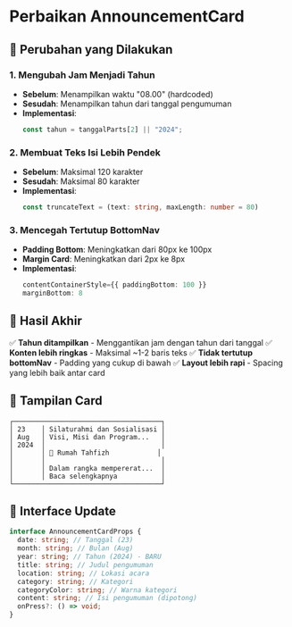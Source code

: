 # Perbaikan AnnouncementCard

## 🔄 Perubahan yang Dilakukan

### 1. **Mengubah Jam Menjadi Tahun**

- **Sebelum**: Menampilkan waktu "08.00" (hardcoded)
- **Sesudah**: Menampilkan tahun dari tanggal pengumuman
- **Implementasi**:
  ```typescript
  const tahun = tanggalParts[2] || "2024";
  ```

### 2. **Membuat Teks Isi Lebih Pendek**

- **Sebelum**: Maksimal 120 karakter
- **Sesudah**: Maksimal 80 karakter
- **Implementasi**:
  ```typescript
  const truncateText = (text: string, maxLength: number = 80)
  ```

### 3. **Mencegah Tertutup BottomNav**

- **Padding Bottom**: Meningkatkan dari 80px ke 100px
- **Margin Card**: Meningkatkan dari 2px ke 8px
- **Implementasi**:
  ```typescript
  contentContainerStyle={{ paddingBottom: 100 }}
  marginBottom: 8
  ```

## 📱 Hasil Akhir

✅ **Tahun ditampilkan** - Menggantikan jam dengan tahun dari tanggal
✅ **Konten lebih ringkas** - Maksimal ~1-2 baris teks
✅ **Tidak tertutup bottomNav** - Padding yang cukup di bawah
✅ **Layout lebih rapi** - Spacing yang lebih baik antar card

## 🎨 Tampilan Card

```
┌─────────────────────────────────────┐
│ 23    │ Silaturahmi dan Sosialisasi │
│ Aug   │ Visi, Misi dan Program...   │
│ 2024  │                             │
│       │ 📍 Rumah Tahfizh            │
│       │                             │
│       │ Dalam rangka mempererat...  │
│       │ Baca selengkapnya           │
└─────────────────────────────────────┘
```

## 🔧 Interface Update

```typescript
interface AnnouncementCardProps {
  date: string; // Tanggal (23)
  month: string; // Bulan (Aug)
  year: string; // Tahun (2024) - BARU
  title: string; // Judul pengumuman
  location: string; // Lokasi acara
  category: string; // Kategori
  categoryColor: string; // Warna kategori
  content: string; // Isi pengumuman (dipotong)
  onPress?: () => void;
}
```
